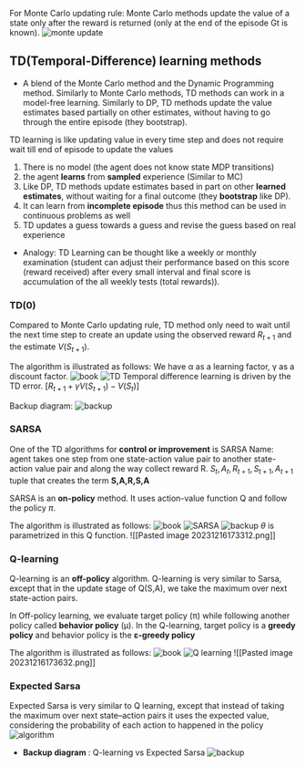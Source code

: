 For Monte Carlo updating rule:
Monte Carlo methods update the value of a state only after the reward is returned (only at the end of the episode Gt is known).
![monte update](https://miro.medium.com/v2/resize:fit:1400/format:webp/1*ZVXp3P_31FmrAJj-eHSPUA.png)

## TD(Temporal-Difference) learning methods
- A blend of the Monte Carlo method and the Dynamic Programming method. Similarly to Monte Carlo methods, TD methods can work in a model-free learning. Similarly to DP, TD methods update the value estimates based partially on other estimates, without having to go through the entire episode (they bootstrap).

TD learning is like updating value in every time step and does not require wait till end of episode to update the values
1. There is no model (the agent does not know state MDP transitions)
2. the agent **learns** from **sampled** experience (Similar to MC)
3. Like DP, TD methods update estimates based in part on other **learned estimates**, without waiting for a final outcome (they **bootstrap** like DP).
4. It can learn from **incomplete episode** thus this method can be used in continuous problems as well
5. TD updates a guess towards a guess and revise the guess based on real experience


- Analogy: TD Learning can be thought like a weekly or monthly examination (student can adjust their performance based on this score (reward received) after every small interval and final score is accumulation of the all weekly tests (total rewards)).


### TD(0)
Compared to Monte Carlo updating rule, TD method only need to wait until the next time step to create an update using the observed reward $R_{t+1}$ and the estimate $V(S_{t+1})$.

The algorithm is illustrated as follows:
We have α as a learning factor, γ as a discount factor. 
![book](https://miro.medium.com/v2/resize:fit:1100/format:webp/1*XgYfwtziyensbe3xLN0XUA.png)
![TD](https://miro.medium.com/v2/resize:fit:1100/format:webp/1*LBzjmR-JJuofWUyWWJ-Txw.png)
Temporal difference learning is driven by the TD error. $[R_{t+1}+\gamma V(S_{t+1})-V(S_{t})]$

Backup diagram:
![backup](https://miro.medium.com/v2/resize:fit:1100/format:webp/0*uYvVjE__r4tsAz8E.png)
### SARSA
One of the TD algorithms for **control or improvement** is SARSA
Name: agent takes one step from one state-action value pair to another state-action value pair and along the way collect reward R.
$S_{t}, A_{t}, R_{t+1}, S_{t+1}, A_{t+1}$ tuple that creates the term **S,A,R,S,A**

SARSA is an **on-policy** method. It uses action-value function Q and follow the policy $\pi$. 

The algorithm is illustrated as follows:
![book](https://miro.medium.com/v2/resize:fit:1100/format:webp/1*D0IYuvz36Gefp4wTmhPV7g.png)
![SARSA](https://miro.medium.com/v2/resize:fit:1100/format:webp/1*eEEOhaWLP3k-YgbGpXquXg.png)
![backup](https://miro.medium.com/v2/resize:fit:1100/format:webp/0*eCxNf0x_6EQbrL-2.png)
$\theta$ is parametrized in this Q function.
![[Pasted image 20231216173312.png]]



### Q-learning
Q-learning is an **off-policy** algorithm. Q-learning is very similar to Sarsa, except that in the update stage of Q(S,A), we take the maximum over next state-action pairs.

In Off-policy learning, we evaluate target policy (π) while following another policy called **behavior policy** (μ). In the Q-learning, target policy is a **greedy policy** and behavior policy is the **ε-greedy policy**

The algorithm is illustrated as follows:
![book](https://miro.medium.com/v2/resize:fit:1100/format:webp/1*EnRhlXdsJ_1DFyaweS33bQ.png)
![Q learning](https://miro.medium.com/v2/resize:fit:1100/format:webp/1*5jl8JLDcmQnQaCOvjqK0Bg.png)
![[Pasted image 20231216173632.png]]

### Expected Sarsa
Expected Sarsa is very similar to Q learning, except that instead of taking the maximum over next state–action pairs it uses the expected value, considering the probability of each action to happened in the policy
![algorithm](https://miro.medium.com/v2/resize:fit:1100/format:webp/1*G6zfa6FfJu1tMq88DU-iQQ.png)

- **Backup diagram** : Q-learning vs Expected Sarsa
![backup](https://miro.medium.com/v2/resize:fit:1100/format:webp/1*ULfyFsED8LLjYrpzXj_d6w.png)

